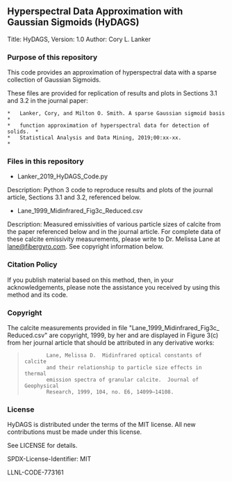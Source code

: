 ## Hyperspectral Data Approximation with Gaussian Sigmoids (HyDAGS)

Title: HyDAGS, Version: 1.0
Author: Cory L. Lanker

### Purpose of this repository

This code provides an approximation of hyperspectral data with a sparse collection
of Gaussian Sigmoids.

These files are provided for replication of results and plots 
in Sections 3.1 and 3.2 in the journal paper:                   

```
*   Lanker, Cory, and Milton O. Smith. A sparse Gaussian sigmoid basis     *
*   function approximation of hyperspectral data for detection of solids.  *
*   Statistical Analysis and Data Mining, 2019;00:xx-xx.                   *
```

### Files in this repository

* Lanker_2019_HyDAGS_Code.py

Description: Python 3 code to reproduce results and plots of the
journal article, Sections 3.1 and 3.2, referenced below.

* Lane_1999_Midinfrared_Fig3c_Reduced.csv

Description: Measured emissivities of various particle sizes of calcite
from the paper referenced below and in the journal article.
For complete data of these calcite emissivity measurements, please
write to Dr. Melissa Lane at <lane@fibergyro.com>. See copyright
information below.

### Citation Policy

  If you publish material based on this method, then, in your acknowledgements,
  please note the assistance you received by using this method and its code.

### Copyright

  The calcite measurements provided in file "Lane_1999_Midinfrared_Fig3c_
  Reduced.csv" are copyright, 1999, by her and are displayed in Figure 3(c) 
	from her journal article that should be attributed in any derivative works:

>            Lane, Melissa D.  Midinfrared optical constants of calcite
>            and their relationship to particle size effects in thermal
>            emission spectra of granular calcite.  Journal of Geophysical
>            Research, 1999, 104, no. E6, 14099–14108.
	
### License

HyDAGS is distributed under the terms of the MIT license. All new
contributions must be made under this license.

See LICENSE for details.

SPDX-License-Identifier: MIT

LLNL-CODE-773161
